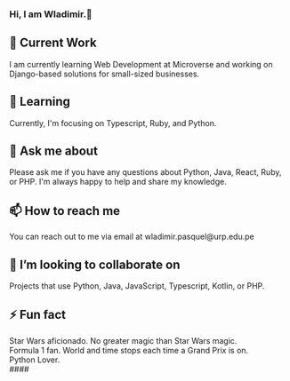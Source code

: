 <h3> Hi, I am Wladimir.👋 <h3>

<h2>🔭 Current Work <br></h2>
I am currently learning Web Development at Microverse and working on Django-based solutions for small-sized businesses.

 
<h2>🌱 Learning <br></h2>
Currently, I'm focusing on Typescript, Ruby, and Python.

 
<h2>💬 Ask me about <br></h2>
Please ask me if you have any questions about Python, Java, React, Ruby, or PHP. I'm always happy to help and share my knowledge.
<br>
 
<h2>📫 How to reach me <br></h2>
You can reach out to me via email at wladimir.pasquel@urp.edu.pe
<br>

<h2>👯 I’m looking to collaborate on <br></h2>
Projects that use Python, Java, JavaScript, Typescript, Kotlin, or PHP.
<br>
 
<h2>⚡ Fun fact <br></h2>
Star Wars aficionado. No greater magic than Star Wars magic.<br>
Formula 1 fan. World and time stops each time a Grand Prix is on. <br>
Python Lover.<br>
 ####

